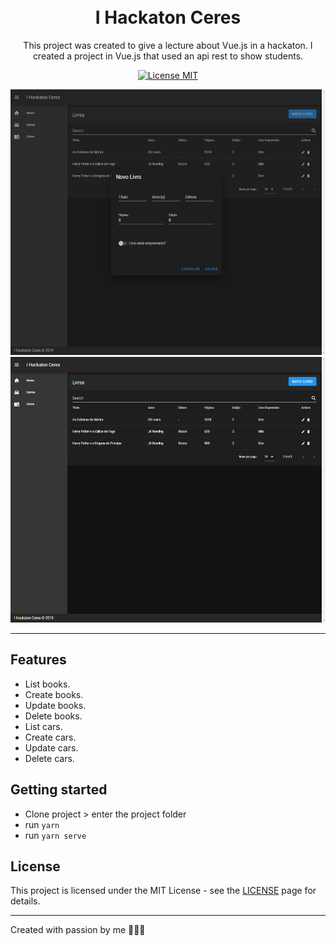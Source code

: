 <h1 align="center">
<br>
I Hackaton Ceres
</h1>

<p align="center">This project was created to give a lecture about Vue.js in a hackaton. I created a project in Vue.js that used an api rest to show students.</p>

<p align="center">
  <a href="https://opensource.org/licenses/MIT">
    <img src="https://img.shields.io/badge/License-MIT-blue.svg" alt="License MIT">
  </a>
</p>

<div>
  <img src="repo/imgs/image1.png" alt="demo" height="425">
  <img src="repo/imgs/image2.png" alt="demo" height="425">
</div>

<hr />

## Features

- List books.
- Create books.
- Update books.
- Delete books.
- List cars.
- Create cars.
- Update cars.
- Delete cars.

## Getting started

- Clone project > enter the project folder
- run `yarn`
- run `yarn serve`

## License

This project is licensed under the MIT License - see the [LICENSE](https://opensource.org/licenses/MIT) page for details.

---

Created with passion by me 👨🏻‍💻
